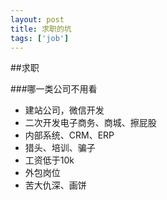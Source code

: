 ```yaml
---
layout: post
title: 求职的坑
tags: ['job']
---
```


##求职

###哪一类公司不用看

* 建站公司，微信开发
* 二次开发电子商务、商城、擦屁股
* 内部系统、CRM、ERP
* 猎头、培训、骗子
* 工资低于10k
* 外包岗位
* 苦大仇深、画饼


